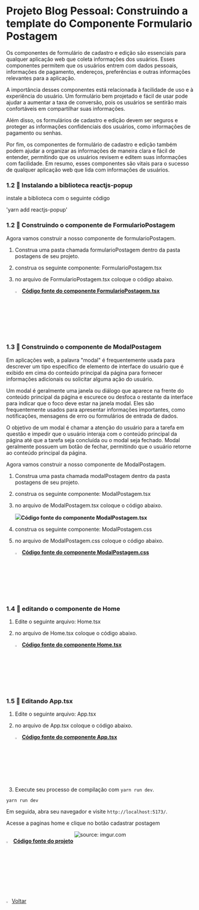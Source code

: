 ﻿<h1>Projeto Blog Pessoal: Construindo a template do Componente Formulario Postagem</h1>

Os componentes de formulário de cadastro e edição são essenciais para qualquer aplicação web que coleta informações dos usuários. Esses componentes permitem que os usuários entrem com dados pessoais, informações de pagamento, endereços, preferências e outras informações relevantes para a aplicação.

A importância desses componentes está relacionada à facilidade de uso e à experiência do usuário. Um formulário bem projetado e fácil de usar pode ajudar a aumentar a taxa de conversão, pois os usuários se sentirão mais confortáveis em compartilhar suas informações.

Além disso, os formulários de cadastro e edição devem ser seguros e proteger as informações confidenciais dos usuários, como informações de pagamento ou senhas.

Por fim, os componentes de formulário de cadastro e edição também podem ajudar a organizar as informações de maneira clara e fácil de entender, permitindo que os usuários revisem e editem suas informações com facilidade. Em resumo, esses componentes são vitais para o sucesso de qualquer aplicação web que lida com informações de usuários.

<h3>1.2 👣 Instalando a biblioteca  reactjs-popup </h3>

instale a biblioteca com o seguinte código

'yarn add reactjs-popup'

<h3>1.2 👣 Construindo o componente de FormularioPostagem </h3>

Agora vamos construir a nosso componente de formularioPostagem.

1. Construa uma pasta chamada formularioPostagem dentro da pasta postagens de seu projeto.

2. construa os seguinte componente: FormularioPostagem.tsx

3. no arquivo de FormularioPostagem.tsx coloque o código abaixo.

   <div align="left"><img src="https://i.imgur.com/JACNZiR.png" title="source: imgur.com" width="3%"/> <a href="https://github.com/LucasCapSilva/blog-pessoal-react-2023/blob/cadastrar-postagem-template/src/components/postagens/formularioPostagem/FormularioPostagem.tsx" target="_blank"><b>Código fonte do componente FormularioPostagem.tsx</b></a> 

<h3>1.3 👣 Construindo o componente de ModalPostagem </h3>

Em aplicações web, a palavra "modal" é frequentemente usada para descrever um tipo específico de elemento de interface do usuário que é exibido em cima do conteúdo principal da página para fornecer informações adicionais ou solicitar alguma ação do usuário.

Um modal é geralmente uma janela ou diálogo que aparece na frente do conteúdo principal da página e escurece ou desfoca o restante da interface para indicar que o foco deve estar na janela modal. Eles são frequentemente usados para apresentar informações importantes, como notificações, mensagens de erro ou formulários de entrada de dados.

O objetivo de um modal é chamar a atenção do usuário para a tarefa em questão e impedir que o usuário interaja com o conteúdo principal da página até que a tarefa seja concluída ou o modal seja fechado. Modal geralmente possuem um botão de fechar, permitindo que o usuário retorne ao conteúdo principal da página.

Agora vamos construir a nosso componente de ModalPostagem.

1. Construa uma pasta chamada modalPostagem dentro da pasta postagens de seu projeto.

2. construa os seguinte componente: ModalPostagem.tsx

3. no arquivo de ModalPostagem.tsx coloque o código abaixo.

   <div align="left"><img src="https://github.com/LucasCapSilva/blog-pessoal-react-2023/blob/cadastrar-postagem-template/src/components/postagens/modalPostagem/ModalPostagem.tsx" target="_blank"><b>Código fonte do componente ModalPostagem.tsx</b></a> 

4. construa os seguinte componente: ModalPostagem.css

5. no arquivo de ModalPostagem.css coloque o código abaixo.

   <div align="left"><img src="https://i.imgur.com/JACNZiR.png" title="source: imgur.com" width="3%"/> <a href="https://github.com/LucasCapSilva/blog-pessoal-react-2023/blob/cadastrar-postagem-template/src/components/postagens/modalPostagem/ModalPostagem.css" target="_blank"><b>Código fonte do componente ModalPostagem.css</b></a> 

<h3>1.4 👣 editando o componente de Home </h3>

1. Edite o seguinte arquivo: Home.tsx

2. no arquivo de Home.tsx coloque o código abaixo.

   <div align="left"><img src="https://i.imgur.com/JACNZiR.png" title="source: imgur.com" width="3%"/> <a href="https://github.com/LucasCapSilva/blog-pessoal-react-2023/blob/cadastrar-postagem-template/src/pages/home/Home.tsx" target="_blank"><b>Código fonte do componente Home.tsx</b></a> 

<h3>1.5 👣 Editando App.tsx </h3>

1. Edite o seguinte arquivo: App.tsx

2. no arquivo de App.tsx coloque o código abaixo.

   <div align="left"><img src="https://i.imgur.com/JACNZiR.png" title="source: imgur.com" width="3%"/> <a href="https://github.com/LucasCapSilva/blog-pessoal-react-2023/blob/cadastrar-tema-template/src/App.tsx" target="_blank"><b>Código fonte do componente App.tsx</b></a> 

3. Execute seu processo de compilação com `yarn run dev`.

```
yarn run dev
```

Em seguida, abra seu navegador e visite `http://localhost:5173/`. 

Acesse a paginas home e clique no botão cadastrar postagem

<div align="center"><img src="https://i.imgur.com/CXIm0DZ.png" title="source: imgur.com" /></div>

<div align="left"><img src="https://i.imgur.com/JACNZiR.png" title="source: imgur.com" width="3%"/> <a href="https://github.com/LucasCapSilva/blog-pessoal-react-2023/tree/cadastrar-postagem-template" target="_blank"><b>Código fonte do projeto</b></a></div>

<br />

<br />

<div align="left"><a href="README.md"><img src="https://i.imgur.com/XMgF3gl.png" title="source: imgur.com" width="3%"/>Voltar</a></div>
